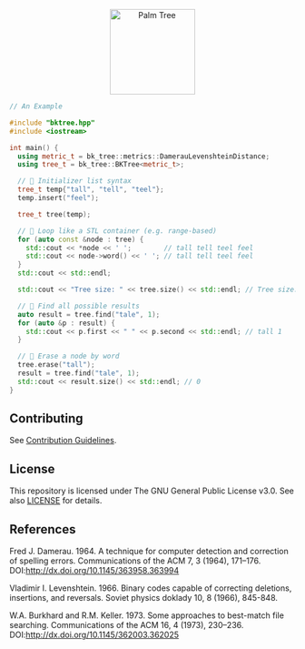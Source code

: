 <p align="center">
  <img align="center" width="150" height="150" src="https://user-images.githubusercontent.com/24757020/150530071-e3792d5e-700b-4e50-84fe-9948b3afe8fa.png" alt="Palm Tree">
</p>

```cpp
// An Example

#include "bktree.hpp"
#include <iostream>

int main() {
  using metric_t = bk_tree::metrics::DamerauLevenshteinDistance;
  using tree_t = bk_tree::BKTree<metric_t>;

  // 🌟 Initializer list syntax
  tree_t temp{"tall", "tell", "teel"};
  temp.insert("feel");

  tree_t tree(temp);

  // 🌟 Loop like a STL container (e.g. range-based)
  for (auto const &node : tree) {
    std::cout << *node << ' ';        // tall tell teel feel
    std::cout << node->word() << ' '; // tall tell teel feel
  }
  std::cout << std::endl;

  std::cout << "Tree size: " << tree.size() << std::endl; // Tree size: 4

  // 🌟 Find all possible results
  auto result = tree.find("tale", 1);
  for (auto &p : result) {
    std::cout << p.first << " " << p.second << std::endl; // tall 1
  }

  // 🌟 Erase a node by word
  tree.erase("tall");
  result = tree.find("tale", 1);
  std::cout << result.size() << std::endl; // 0
}
```

## Contributing
See <a href="https://github.com/poyea/bk-tree/blob/main/CONTRIBUTING.md">Contribution Guidelines</a>.

## License
This repository is licensed under The GNU General Public License v3.0. See also <a href="https://github.com/poyea/bk-tree/blob/main/LICENSE">LICENSE</a> for details.

## References

Fred J. Damerau. 1964. A technique for computer detection and correction of spelling errors. Communications of the ACM 7, 3 (1964), 171–176. DOI:http://dx.doi.org/10.1145/363958.363994 

Vladimir I. Levenshtein. 1966. Binary codes capable of correcting deletions, insertions, and reversals. Soviet physics doklady 10, 8 (1966), 845-848.

W.A. Burkhard and R.M. Keller. 1973. Some approaches to best-match file searching. Communications of the ACM 16, 4 (1973), 230–236. DOI:http://dx.doi.org/10.1145/362003.362025 
